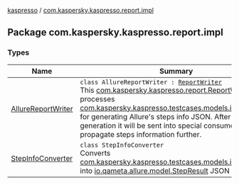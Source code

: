 [kaspresso](../index.md) / [com.kaspersky.kaspresso.report.impl](./index.md)

## Package com.kaspersky.kaspresso.report.impl

### Types

| Name | Summary |
|---|---|
| [AllureReportWriter](-allure-report-writer/index.md) | `class AllureReportWriter : `[`ReportWriter`](../com.kaspersky.kaspresso.report/-report-writer/index.md)<br>This [com.kaspersky.kaspresso.report.ReportWriter](../com.kaspersky.kaspresso.report/-report-writer/index.md) processes [com.kaspersky.kaspresso.testcases.models.info.TestInfo](../com.kaspersky.kaspresso.testcases.models.info/-test-info/index.md) for generating Allure's steps info JSON. After JSON generation it will be sent into special consumer which will propagate steps information further. |
| [StepInfoConverter](-step-info-converter/index.md) | `class StepInfoConverter`<br>Converts [com.kaspersky.kaspresso.testcases.models.info.StepInfo](../com.kaspersky.kaspresso.testcases.models.info/-step-info/index.md) into [io.qameta.allure.model.StepResult](#) JSON model. |
